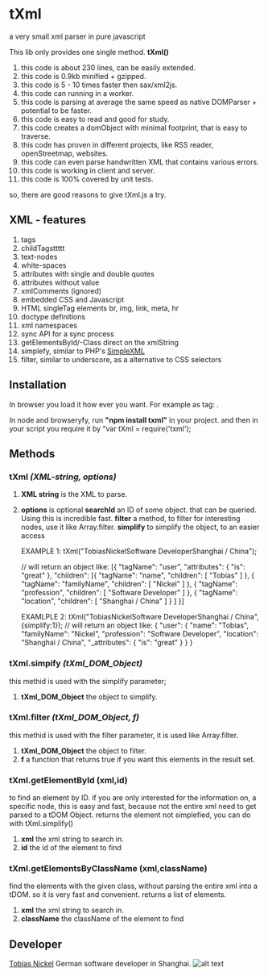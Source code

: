 # tXml
a very small xml parser in pure javascript

This lib only provides one single method. **tXml()**

1. this code is about 230 lines, can be easily extended. 
2. this code is 0.9kb minified + gzipped.
3. this code is 5 - 10 times faster then sax/xml2js.
4. this code can running in a worker.
5. this code is parsing at average the same speed as native DOMParser + potential to be faster.
6. this code is easy to read and good for study. 
7. this code creates a domObject with minimal footprint, that is easy to traverse.
8. this code has proven in different projects, like RSS reader, openStreetmap, websites.
9. this code can even parse handwritten XML that contains various errors.
10. this code is working in client and server.
11. this code is 100% covered by unit tests.
  
so, there are good reasons to give tXml.js a try. 

## XML - features
  1. tags
  2. childTagsttttt
  3. text-nodes
  4. white-spaces
  5. attributes with single and double quotes
  6. attributes without value
  7. xmlComments (ignored)
  8. embedded CSS and Javascript
  9. HTML singleTag elements br, img, link, meta, hr
  10. doctype definitions
  11. xml namespaces
  12. sync API for a sync process
  13. getElementsById/-Class direct on the xmlString 
  14. simplefy, similar to PHP's [SimpleXML](http://php.net/manual/en/book.simplexml.php)
  15. filter, similar to underscore, as a alternative to CSS selectors

## Installation
In browser you load it how ever you want. For example as tag: <script src="tXml.js"></script>.

In node and browseryfy, run **"npm install txml"** in your project.
and then in your script you require it by "var tXml = require('txml');

## Methods

### **tXml** *(XML-string, options)*
1. **XML string** is the XML to parse.
2. **options** is optional 
		**searchId** an ID of some object. that can be queried. Using this is incredible fast. 
		**filter** a method, to filter for interesting nodes, use it like Array.filter.
		**simplify** to simplify the object, to an easier access
		
	
	EXAMPLE 1: tXml("<user is='great'><name>Tobias</name><familyName>Nickel</familyName><profession>Software Developer</profession><location>Shanghai / China</location></user>");

	// will return an object like: 
	[{
		"tagName": "user",
		"attributes": {
			"is": "great"
		},
		"children": [{
				"tagName": "name",
				"children": [ "Tobias" ]
			}, {
				"tagName": "familyName",
				"children": [ "Nickel" ]
			}, {
				"tagName": "profession",
				"children": [ "Software Developer" ]
			}, {
				"tagName": "location",
				"children": [ "Shanghai / China" ]
			}
		]
	}]	
		
		
	EXAMLPLE 2: tXml("<user is='great'><name>Tobias</name><familyName>Nickel</familyName><profession>Software Developer</profession><location>Shanghai / China</location></user>",{simplify:1});
	// will return an object like: 
	{
		"user": {
			"name": "Tobias",
			"familyName": "Nickel",
			"profession": "Software Developer",
			"location": "Shanghai / China",
			"_attributes": {
				"is": "great"
			}
		}
	}

### **tXml.simpify** *(tXml_DOM_Object)* 
this methid is used with the simplify parameter;
1. **tXml_DOM_Object** the object to simplify.

### **tXml.filter** *(tXml_DOM_Object, f)* 
this methid is used with the filter parameter, it is used like Array.filter.
1. **tXml_DOM_Object** the object to filter.
2. **f** a function that returns true if you want this elements in the result set.

### **tXml.getElementById** (xml,id) 
to find an element by ID. if you are only interested for the information on, a specific node, this is easy and fast, because not the entire xml need to get parsed to a tDOM Object. returns the element not simplefied, you can do with tXml.simplify()
1. **xml** the xml string to search in.
2. **id** the id of the element to find


### **tXml.getElementsByClassName** (xml,className) 
find the elements with the given class, without parsing the entire xml into a tDOM. so it is very fast and convenient. returns a list of elements. 
1. **xml** the xml string to search in.
2. **className** the className of the element to find





## Developer
[Tobias Nickel](http://tnickel.de/) German software developer in Shanghai. 
![alt text](https://avatars1.githubusercontent.com/u/4189801?s=150) 
